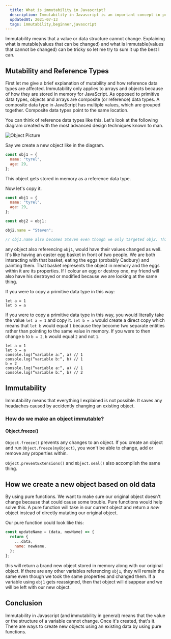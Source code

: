 ```yaml
---
  title: What is immutability in Javascript?
  description: Immutability in Javascript is an important concept in programming. Let's talk about the basics.
  updatedAt: 2021-07-13
  tags: immutability,beginner,javascript
---
```


Immutability means that a value or data structure cannot change. Explaining what is mutable(values that can be changed) and what is immutable(values that cannot be changed) can be tricky so let me try to sum it up the best I can.

## Mutability and Reference Types

First let me give a brief explanation of mutability and how reference data types are affected. Immutability only applies to arrays and objects because of how they are stored in memory for JavaScript. As opposed to primitive data types, objects and arrays are composite (or reference) data types. A composite data type in JavaScript has multiple values, which are grouped together. Composite data types point to the same location.

You can think of reference data types like this. Let's look at the following diagram created with the most advanced design techniques known to man.

![Object Picture](/images/objref.jpeg)

Say we create a new object like in the diagram.

```js
const obj1 = {
  name: "tyrel",
  age: 29,
};
```

This object gets stored in memory as a reference data type.

Now let's copy it.

```js
const obj1 = {
  name: "tyrel",
  age: 29,
};

const obj2 = obj1;

obj2.name = "Steven";

// obj1.name also becomes Steven even though we only targeted obj2. This is because they reference the same object in memory.
```

any object also referencing `obj1`, would have their values changed as well. It's like having an easter egg basket in front of two people. We are both interacting with that basket, eating the eggs (probably Cadbury) and painting them. That basket represents the object in memory and the eggs within it are its properties. If I colour an egg or destroy one, my friend will also have his destroyed or modified because we are looking at the same thing.

If you were to copy a primitive data type in this way:

```
let a = 1
let b = a
```

If you were to copy a primitive data type in this way, you would literally take the value `let a = 1` and copy it. `let b = a` would create a direct copy which means that `let b` would equal `1` because they become two separate entities rather than pointing to the same value in memory. If you were to then change `b` to `b = 2`, `b` would equal `2` and not `1`.

```
let a = 1
let b = a
console.log(“variable a:“, a) // 1
console.log(“variable b:“, b) // 1
b = 2
console.log(“variable a:“, a) // 1
console.log(“variable b:“, b) // 2
```

## Immutability

Immutability means that everything I explained is not possible. It saves any headaches caused by accidently changing an existing object.

### How do we make an object immutable?

#### Object.freeze()

`Object.freeze()` prevents any changes to an object. If you create an object and run `Object.freeze(myObject)`, you won't be able to change, add or remove any properties within.

`Object.preventExtensions()` and `Object.seal()` also accomplish the same thing.

## How we create a new object based on old data

By using pure functions. We want to make sure our original object doesn't change because that could cause some trouble. Pure functions would help solve this. A pure function will take in our current object and return a _new_ object instead of directly mutating our original object.

Our pure function could look like this:

```js
const updateName = (data, newName) => {
  return {
    ...data,
    name: newName,
  };
};
```

this will return a brand new object stored in memory along with our original object. If there are any other variables referencing `obj1`, they will remain the same even though we took the same properties and changed them. If a variable using `obj1` gets reassigned, then that object will disappear and we will be left with our new object.

## Conclusion

Immutability in Javascript (and immutability in general) means that the value or the structure of a variable cannot change. Once it's created, that's it. There are ways to create new objects using an existing data by using pure functions.
